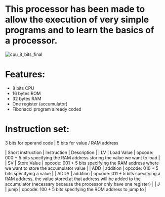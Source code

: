 # This processor has been made to allow the execution of very simple programs and to learn the basics of a processor.

![cpu_8_bits_final](https://github.com/SebHub7/8-bits-processor/assets/160337978/0079dfc3-871c-4e0d-a260-0a8dbb460fdd)


# Features:
  - 8 bits CPU
  - 16 bytes ROM
  - 32 bytes RAM
  - One register (accumulator)
  - Fibonacci program already coded

# Instruction set:
3 bits for operand code | 5 bits for value / RAM address

| Short instruction | Instruction | Description |
| LV | Load Value | opcode: 000 + 5 bits specifying the RAM address storing the value we want to load |
| SV | Store Value | opcode: 001 + 5 bits specifying the RAM address where we want to store the accumulator value |
| ADD | addition | opcode: 010 + 5 bits specifying a value |
| ADDA | addition | opcode: 011 + 5 bits specifying a RAM address, the value stored at that address will be added to the accumulator (necessary because the processor only have one register) |
| J | jump | opcode: 100 + 5 bits specifying the ROM address to jump to |

